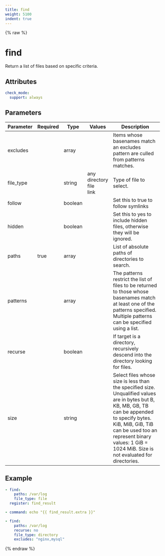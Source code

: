 ```yaml
---
title: find
weight: 5100
indent: true
---
```


{% raw %}
# find

Return a list of files based on specific criteria.

## Attributes

```yaml
check_mode:
  support: always
```

## Parameters

| Parameter | Required | Type    | Values                           | Description                                                                                                                                                                                                                                                              |
|-----------|----------|---------|----------------------------------|--------------------------------------------------------------------------------------------------------------------------------------------------------------------------------------------------------------------------------------------------------------------------|
| excludes  |          | array   |                                  | Items whose basenames match an excludes pattern are culled from patterns matches.                                                                                                                                                                                        |
| file_type |          | string  | any<br>directory<br>file<br>link | Type of file to select.                                                                                                                                                                                                                                                  |
| follow    |          | boolean |                                  | Set this to true to follow symlinks                                                                                                                                                                                                                                      |
| hidden    |          | boolean |                                  | Set this to yes to include hidden files, otherwise they will be ignored.                                                                                                                                                                                                 |
| paths     | true     | array   |                                  | List of absolute paths of directories to search.                                                                                                                                                                                                                         |
| patterns  |          | array   |                                  | The patterns restrict the list of files to be returned to those whose basenames match at least one of the patterns specified. Multiple patterns can be specified using a list.                                                                                           |
| recurse   |          | boolean |                                  | If target is a directory, recursively descend into the directory looking for files.                                                                                                                                                                                      |
| size      |          | string  |                                  | Select files whose size is less than the specified size. Unqualified values are in bytes but B, KB, MB, GB, TB can be appended to specify bytes. KiB, MiB, GiB, TiB can be used too an represent binary values: 1 GiB = 1024 MiB. Size is not evaluated for directories. |

## Example

```yaml
- find:
    paths: /var/log
    file_type: file
  register: find_result

- command: echo "{{ find_result.extra }}"

- find:
    paths: /var/log
    recurse: no
    file_type: directory
    excludes: "nginx,mysql"
```

{% endraw %}
